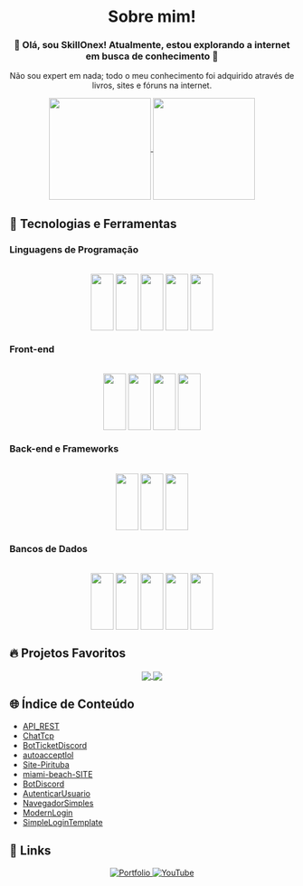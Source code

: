 <h1 align="center">Sobre mim!</h1>
<h3 align="center">🚀 Olá, sou SkillOnex! Atualmente, estou explorando a internet em busca de conhecimento 🚀</h3>
<p align="center">Não sou expert em nada; todo o meu conhecimento foi adquirido através de livros, sites e fóruns na internet.</p>

<div align="center">
  <a href="https://github.com/SkillOnex">
    <img align="center" height="180em" src="https://github-readme-stats.vercel.app/api?username=SkillOnex&show_icons=true&theme=dark&include_all_commits=true&count_private=true"/>
    <img align="center" height="180em" src="https://github-readme-stats.vercel.app/api/top-langs/?username=SkillOnex&layout=compact&langs_count=7&theme=dark&count_private=false"/>
  </a>
</div>

## 🚀 Tecnologias e Ferramentas

### Linguagens de Programação
<div align="center" style="display: inline_block"><br>
  <img align="center" height="100" width="40" src="https://cdn.jsdelivr.net/gh/devicons/devicon/icons/javascript/javascript-original.svg" />
  <img align="center" height="100" width="40" src="https://cdn.jsdelivr.net/gh/devicons/devicon/icons/python/python-original.svg" />
  <img align="center" height="100" width="40" src="https://icongr.am/devicon/php-original.svg?size=128&color=ffffff" />
  <img align="center" height="100" width="40" src="https://icongr.am/devicon/csharp-original.svg?size=128&color=currentColor" />
  <img align="center" height="100" width="40" src="https://cdn.jsdelivr.net/gh/devicons/devicon/icons/lua/lua-original.svg" />
</div>

### Front-end
<div align="center" style="display: inline_block"><br>
  <img align="center" height="100" width="40" src="https://cdn.jsdelivr.net/gh/devicons/devicon/icons/html5/html5-original-wordmark.svg" />
  <img align="center" height="100" width="40" src="https://cdn.jsdelivr.net/gh/devicons/devicon/icons/css3/css3-original-wordmark.svg" />
  <img align="center" height="100" width="40" src="https://cdn.jsdelivr.net/gh/devicons/devicon@latest/icons/bootstrap/bootstrap-original-wordmark.svg" />
  <img align="center" height="100" width="40" src="https://cdn.jsdelivr.net/gh/devicons/devicon@latest/icons/tailwindcss/tailwindcss-original.svg" />
</div>

### Back-end e Frameworks
<div align="center" style="display: inline_block"><br>
  <img align="center" height="100" width="40" src="https://cdn.jsdelivr.net/gh/devicons/devicon/icons/codeigniter/codeigniter-plain.svg" />
  <img align="center" height="100" width="40" src="https://cdn.jsdelivr.net/gh/devicons/devicon@latest/icons/react/react-original-wordmark.svg" />
  <img align="center" height="100" width="40" src="https://icongr.am/devicon/laravel-plain-wordmark.svg?size=128&color=cc0f0f" />
</div>

### Bancos de Dados
<div align="center" style="display: inline_block"><br>
  <img align="center" height="100" width="40" src="https://cdn.jsdelivr.net/gh/devicons/devicon/icons/sqlite/sqlite-original.svg" />
  <img align="center" height="100" width="40" src="https://icongr.am/devicon/mongodb-original.svg?size=128&color=ff4747" />
  <img align="center" height="100" width="40" src="https://cdn.jsdelivr.net/gh/devicons/devicon/icons/mysql/mysql-original-wordmark.svg" />
  <img align="center" height="100" width="40" src="https://cdn.jsdelivr.net/gh/devicons/devicon/icons/microsoftsqlserver/microsoftsqlserver-plain-wordmark.svg" />
  <img align="center" height="100" width="40" src="https://icongr.am/devicon/postgresql-original-wordmark.svg?size=128&color=ffffff" />
</div>

## 🔥 Projetos Favoritos
<div align="center" style="display: inline_block">
  <a href="https://github.com/SkillOnex/API-REST">
    <img align="center" src="https://github-readme-stats.vercel.app/api/pin/?username=SkillOnex&repo=API-REST&theme=react&hide_border=true" />
  </a>
  <a href="https://github.com/SkillOnex/Meu-Ponto">
    <img align="center" src="https://github-readme-stats.vercel.app/api/pin/?username=SkillOnex&repo=Meu-Ponto&theme=react&hide_border=true" />
  </a>
</div>

## 🌐 Índice de Conteúdo
* [API_REST](https://github.com/SkillOnex/API-REST)
* [ChatTcp](https://github.com/SkillOnex/ChatTcp)
* [BotTicketDiscord](https://github.com/SkillOnex/BotTicketDiscord)
* [autoacceptlol](https://github.com/SkillOnex/autoacceptlol)
* [Site-Pirituba](https://github.com/SkillOnex/Site-Pirituba)
* [miami-beach-SITE](https://github.com/SkillOnex/miami-beach-SITE)
* [BotDiscord](https://github.com/SkillOnex/BotDiscord)
* [AutenticarUsuario](https://github.com/SkillOnex/AutenticarUsuario)
* [NavegadorSimples](https://github.com/SkillOnex/NavegadorSimples)
* [ModernLogin](https://github.com/SkillOnex/ModernLogin)
* [SimpleLoginTemplate](https://github.com/SkillOnex/SimpleLoginTemplate)

## 🔗 Links 
<div align="center">
  <a href="https://marcelolab.dev.br" target="_blank">
    <img src="https://img.shields.io/badge/my_portfolio-000?style=for-the-badge&logo=ko-fi&logoColor=white" alt="Portfolio"/>
  </a>
  <a href="https://www.youtube.com/@SkillOnex/videos" target="_blank">
    <img src="https://img.shields.io/youtube/channel/views/UCJ1xHIUP5xBjyN3IsYQW_Iw?style=social" alt="YouTube"/>
  </a>
</div>
